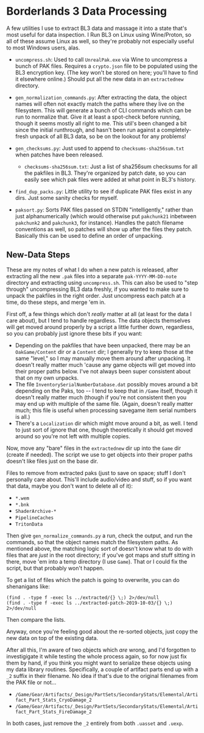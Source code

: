 Borderlands 3 Data Processing
=============================

A few utilities I use to extract BL3 data and massage it into a state
that's most useful for data inspection.  I Run BL3 on Linux using
Wine/Proton, so all of these assume Linux as well, so they're probably
not especially useful to most Windows users, alas.

- `uncompress.sh`: Used to call `UnrealPak.exe` via Wine to uncompress
  a bunch of PAK files.  Requires a `crypto.json` file to be populated
  using the BL3 encryption key.  (The key won't be stored on here; you'll
  have to find it elsewhere online.)  Should put all the new data in
  an `extractednew` directory.

- `gen_normalization_commands.py`: After extracting the data, the object
  names will often not exactly match the paths where they live on the
  filesystem.  This will generate a bunch of CLI commands which can be
  run to normalize that.  Give it at least a spot-check before running,
  though it seems mostly all right to me.  This util's been changed a
  bit since the initial runthrough, and hasn't been run against a
  completely-fresh unpack of all BL3 data, so be on the lookout for
  any problems!

- `gen_checksums.py`: Just used to append to `checksums-sha256sum.txt`
  when patches have been released.

  - `checksums-sha256sum.txt`: Just a list of sha256sum checksums for all
    the pakfiles in BL3.  They're organized by patch date, so you can
    easily see which pak files were added at what point in BL3's history.

- `find_dup_packs.py`: Little utility to see if duplicate PAK files
  exist in any dirs.  Just some sanity checks for myself.

- `paksort.py`: Sorts PAK files passed on STDIN "intelligently," rather
  than just alphanumerically (which would otherwise put `pakchunk21`
  inbetween `pakchunk2` and `pakchunk3`, for instance).  Handles the
  patch filename conventions as well, so patches will show up after
  the files they patch.  Basically this can be used to define an order
  of unpacking.

New-Data Steps
--------------

These are my notes of what I do when a new patch is released, after
extracting all the new `.pak` files into a separate `pak-YYYY-MM-DD-note`
directory and extracting using `uncompress.sh`.  This can also be used
to "step through" uncompressing BL3 data freshly, if you wanted to make
sure to unpack the pakfiles in the right order.  Just uncompress each
patch at a time, do these steps, and merge 'em in.

First off, a few things which don't *really* matter at all (at least for
the data I care about), but I tend to handle regardless.  The data objects
themselves will get moved around properly by a script a little further
down, regardless, so you can probably just ignore these bits if you want:

- Depending on the pakfiles that have been unpacked, there may be an
  `OakGame/Content` dir or a `Content` dir; I generally try to keep those
  at the same "level," so I may manually move them around after unpacking.
  It doesn't really matter much 'cause any game objects will get moved
  into their proper paths below.  I've not always been super consistent
  about that on my own unpacks.
- The file `InventorySerialNumberDatabase.dat` possibly moves around a bit
  depending on the Paks, too -- I tend to keep that in `/Game` itself, though
  it doesn't really matter much (though if you're not consistent then you
  may end up with multiple of the same file.  (Again, doesn't really matter
  much; this file is useful when processing savegame item serial numbers
  is all.)
- There's a `Localization` dir which might move around a bit, as well.  I
  tend to just sort of ignore that one, though theoretically it should
  get moved around so you're not left with multiple copies.

Now, move any "bare" files in the `extractednew` dir up into the `Game` dir
(create if needed).  The script we use to get objects into their proper
paths doesn't like files just on the base dir.

Files to remove from extracted paks (just to save on space; stuff I don't
personally care about.  This'll include audio/video and stuff, so if you
want that data, maybe you don't want to delete all of it):

- `*.wem`
- `*.bnk`
- `ShaderArchive-*`
- `PipelineCaches`
- `TritonData`

Then give `gen_normalize_commands.py` a run, check the output, and run the
commands, so that the object names match the filesystem paths.  As mentioned
above, the matching logic sort of doesn't know what to do with files that
are  *just* in the root directory; if you've got maps and stuff sitting in
there, move 'em into a temp directory (I use `Game`).  That or I could fix
the script, but that probably won't happen.

To get a list of files which the patch is going to overwrite, you can do
shenanigans like:

    (find . -type f -exec ls ../extracted/{} \;) 2>/dev/null
    (find . -type f -exec ls ../extracted-patch-2019-10-03/{} \;) 2>/dev/null

Then compare the lists.

Anyway, once you're feeling good about the re-sorted objects, just copy the
new data on top of the existing data.

After all this, I'm aware of two objects which *are* wrong, and I'd forgotten
to investigigate it while testing the whole process again, so for now just fix
them by hand, if you think you might want to serialize these objects using my
data library routines.  Specifically, a couple of artifact parts end up with a
`_2` suffix in their filename.  No idea if that's due to the original filenames
from the PAK file or not...

- `/Game/Gear/Artifacts/_Design/PartSets/SecondaryStats/Elemental/Artifact_Part_Stats_CryoDamage_2`
- `/Game/Gear/Artifacts/_Design/PartSets/SecondaryStats/Elemental/Artifact_Part_Stats_FireDamage_2`

In both cases, just remove the `_2` entirely from both `.uasset` and `.uexp`.
